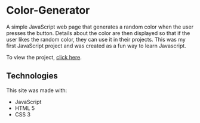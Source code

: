 # Color-Generator
A simple JavaScript web page that generates a random color when the user presses the button. Details about the color are then displayed so that if the user likes the random color, they can use it in their projects. This was my first JavaScript project and was created as a fun way to learn Javascript.

To view the project, <a href="https://ivanamiovcic.github.io/Color-Generator/"> click here</a>. 

## Technologies
This site was made with: 
- JavaScript
- HTML 5
- CSS 3
